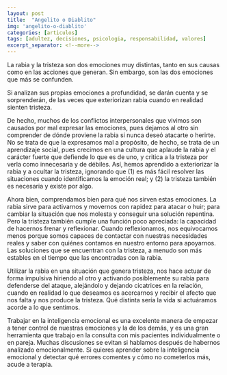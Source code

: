 ```yaml
---
layout: post
title:  "Angelito o Diablito"
img: 'angelito-o-diablito'
categories: [articulos]
tags: [adultez, decisiones, psicologia, responsabilidad, valores]
excerpt_separator: <!--more-->
---
```


La rabia y la tristeza son dos emociones muy distintas, tanto en sus causas como en las acciones que generan. Sin embargo, son las dos emociones que más se confunden.

Si analizan sus propias emociones a profundidad, se darán cuenta y se sorprenderán, de las veces que exteriorizan rabia cuando en realidad sienten tristeza.

De hecho, muchos de los conflictos interpersonales que vivimos son causados por mal expresar las emociones, pues dejamos al otro sin comprender de dónde proviene la rabia si nunca deseó atacarte o herirte. No se trata de que la expresamos mal a propósito, de hecho, se trata de un aprendizaje social, pues crecimos en una cultura que aplaude la rabia y el carácter fuerte que defiende lo que es de uno, y critica a la tristeza por verla como innecesaria y de débiles. Así, hemos aprendido a exteriorizar la rabia y a ocultar la tristeza, ignorando que (1) es más fácil resolver las situaciones cuando identificamos la emoción real; y (2) la tristeza también es necesaria y existe por algo.

Ahora bien, comprendamos bien para qué nos sirven estas emociones. La rabia sirve para activarnos y movernos con rapidez para atacar o huir; para cambiar la situación que nos molesta y conseguir una solución repentina. Pero la tristeza también cumple una función poco apreciada: la capacidad de hacernos frenar y reflexionar. Cuando reflexionamos, nos equivocamos menos porque somos capaces de contactar con nuestras necesidades reales y saber con quiénes contamos en nuestro entorno para apoyarnos. Las soluciones que se encuentran con la tristeza, a menudo son más estables en el tiempo que las encontradas con la rabia.

Utilizar la rabia en una situación que genera tristeza, nos hace actuar de forma impulsiva hiriendo al otro y activando posiblemente su rabia para defenderse del ataque, alejándolo y dejando cicatrices en la relación, cuando en realidad lo que deseamos es acercarnos y recibir el afecto que nos falta y nos produce la tristeza. Qué distinta sería la vida si actuáramos acorde a lo que sentimos.

Trabajar en la inteligencia emocional es una excelente manera de empezar a tener control de nuestras emociones y la de los demás, y es una gran herramienta que trabajo en la consulta con mis pacientes individualmente o en pareja. Muchas discusiones se evitan si hablamos después de habernos analizado emocionalmente. Si quieres aprender sobre la inteligencia emocional y detectar qué errores comentes y cómo no cometerlos más, acude a terapia.